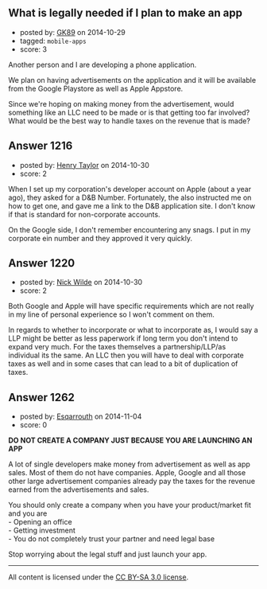 ## What is legally needed if I plan to make an app

- posted by: [GK89](https://stackexchange.com/users/2885929/gk89) on 2014-10-29
- tagged: `mobile-apps`
- score: 3

<p>Another person and I are developing a phone application.  </p>

<p>We plan on having advertisements on the application and it will be available from the Google Playstore as well as Apple Appstore.</p>

<p>Since we're hoping on making money from the advertisement, would something like an LLC need to be made or is that getting too far involved?  What would be the best way to handle taxes on the revenue that is made?</p>



## Answer 1216

- posted by: [Henry Taylor](https://stackexchange.com/users/1734959/henry-taylor) on 2014-10-30
- score: 2

<p>When I set up my corporation's developer account on Apple (about a year ago), they asked for a D&amp;B Number.  Fortunately, the also instructed me on how to get one, and gave me a link to the D&amp;B application site. 
I don't know if that is standard for non-corporate accounts.</p>

<p>On the Google side, I don't remember encountering any snags.  I put in my corporate ein number and they approved it very quickly.</p>



## Answer 1220

- posted by: [Nick Wilde](https://stackexchange.com/users/454046/nick-wilde) on 2014-10-30
- score: 2

<p>Both Google and Apple will have specific requirements which are not really in my line of personal experience so I won't comment on them.</p>

<p>In regards to whether to incorporate or what to incorporate as, I would say a LLP might be better as less paperwork if long term you don't intend to expand very much. For the taxes themselves a partnership/LLP/as individual its the same. An LLC then you will have to deal with corporate taxes as well and in some cases that can lead to a bit of duplication of taxes.</p>



## Answer 1262

- posted by: [Esqarrouth](https://stackexchange.com/users/3055586/esqarrouth) on 2014-11-04
- score: 0

<p><strong>DO NOT CREATE A COMPANY JUST BECAUSE YOU ARE LAUNCHING AN APP</strong></p>

<p>A lot of single developers make money from advertisement as well as app sales. Most of them do not have companies. Apple, Google and all those other large advertisement companies already pay the taxes for the revenue earned from the advertisements and sales. </p>

<p>You should only create a company when you have your product/market fit and you are<br>
 - Opening an office<br>
 - Getting investment<br>
 - You do not completely trust your partner and need legal base  </p>

<p>Stop worrying about the legal stuff and just launch your app. </p>




---

All content is licensed under the [CC BY-SA 3.0 license](https://creativecommons.org/licenses/by-sa/3.0/).
